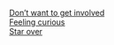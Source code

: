 [Don’t want to get involved](ignore.md)  
[Feeling curious](investigate.md)  
[Star over](../README.md)